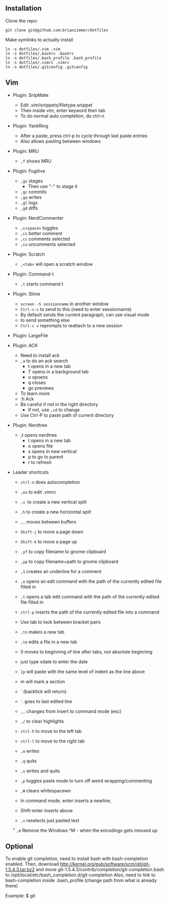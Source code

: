 
Installation
------------

Clone the repo:

	git clone git@github.com:brianzimmer/dotfiles

Make symlinks to actually install

	ln -s dotfiles/.vim .vim
	ln -s dotfiles/.bashrc .bashrc
	ln -s dotfiles/.bash_profile .bash_profile
	ln -s dotfiles/.vimrc .vimrc
	ln -s dotfiles/.gitconfig .gitconfig

Vim
---------

* Plugin: SnipMate
	* Edit .vim/snippets/filetype.snippet
	* Then inside vim, enter keyword then tab
	* To do normal auto completion, do ctrl-n

* Plugin: YankRing
	* After a paste, press ctrl-p to cycle through last paste entries
	* Also allows pasting between windows

* Plugin: MRU
	* `,f` shows MRU

* Plugin: Fugitive
	* `,gs` stages
		* Then use "-" to stage it
	* `,gc` commits
	* `,ga` writes
	* `,gl` logs
	* `,gd` diffs

* Plugin: NerdCommenter
	* `,c<space>` toggles
	* `,cs` better comment
	* `,cc` comments selected
	* `,cu` uncomments selected

* Plugin: Scratch
	* `,<tab>` will open a scratch window

* Plugin: Command-t
	* `,t` starts command t

* Plugin: Slime
	* `screen -S sessionname` in another window
	* `Ctrl-c-c` to send to this (need to enter sessionname)
	* By default sends the current paragraph, can use visual mode
	* to send something else
	* `Ctrl-c v` reprompts to reattach to a new session

* Plugin: LargeFile

* Plugin: ACK
	* Need to install ack
	* `,a` to do an ack search
		* t opens in a new tab
		* T opens in a background tab
		* o opoens
		* q closes
		* go previews
	* To learn more
	* :h Ack
	* Be careful if not in the right directory
		* If not, use `,cd` to change
	* Use Ctrl-P to paste path of current directory

* Plugin: Nerdtree
	* ,t opens nerdtree
		* t opens in a new tab
		* o opens file
		* s opens in new vertical
		* p to go to parent
		* r to refresh


* Leader shortcuts

	* `ctrl-n` does autocompletion

	* `,ev` to edit .vimrc

	* `,v `to create a new vertical split

	* `,h` to create a new horizontal split

	* `,,` moves between buffers

	* `Shift-j` to move a page down
	* `Shift-k` to move a page up


	* `,yf` to copy filename to gnome clipboard

	* `,yp` to copy filename+path to gnome clipboard

	* `,1` creates an underline for a comment

	* `,e` opens an edit command with the path of the currently edited file filled in

	* `,t` opens a tab edit command with the path of the currently edited file filled in

	* `ctrl-p` inserts the path of the currently edited file into a command

	* Use tab to look between bracket pairs


	* `,tn` makes a new tab
	* `,te` edits a file in a new tab

	* 0 moves to beginning of line after tabs, not absolute beginning

	* just type xdate to enter the date

	* `]p` will paste with the same level of indent as the line above

	* m <letter> will mark a section
	* \` <letter> (backtick will return)
	* \`. goes to last edited line

	* `,,` changes from insert to command mode (esc)

	* `,/` to clear highlights

	* `ctrl-h` to move to the left tab
	* `ctrl-l` to move to the right tab

	* `,w` writes
	* `,q` quits
	* `,x` writes and quits

	* `,p` toggles paste mode to turn off weird wrapping/commenting

	* `,W` clears whitespacewn

	* In command mode, enter inserts a newline,
	* Shift-enter inserts above

	* `,v` reselects just pasted text

	" `,m` Remove the Windows ^M - when the encodings gets messed up

Optional
--------

To enable git completion, need to install bash with bash-completion enabled.
Then, download http://kernel.org/pub/software/scm/git/git-1.5.4.3.tar.bz2 and move git-1.5.4.3/contrib/completion/git-completion.bash to /opt/local/etc/bash_completion.d/git-completion
Also, need to link to bash-completion inside .bash_profile (change path from what is already there)

Example: 
	$ git<space><tab><tab>
